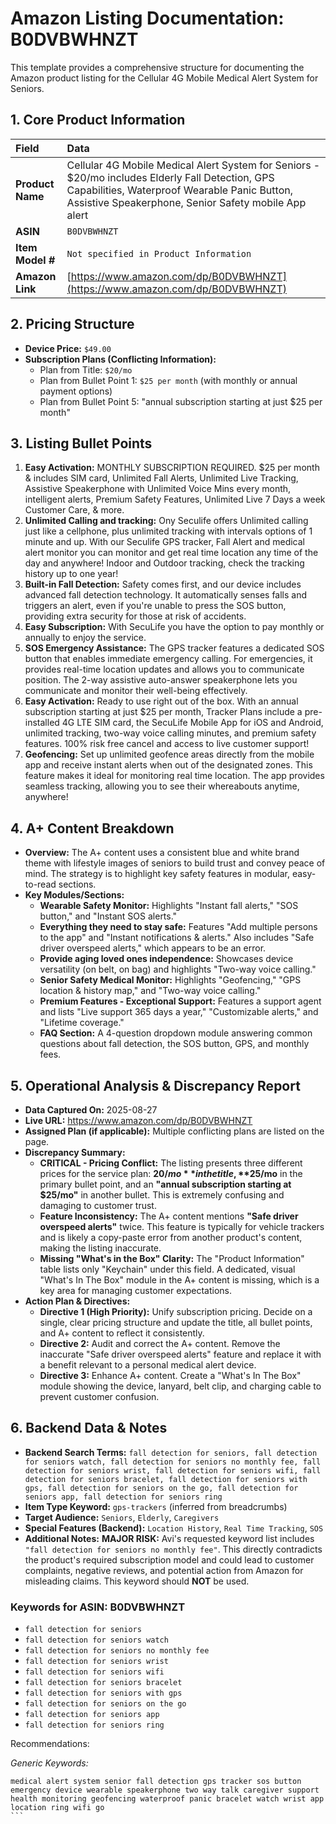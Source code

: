 # Amazon Listing Documentation: B0DVBWHNZT

This template provides a comprehensive structure for documenting the Amazon product listing for the Cellular 4G Mobile Medical Alert System for Seniors.

## 1. Core Product Information

| Field | Data |
| :--- | :--- |
| **Product Name**| Cellular 4G Mobile Medical Alert System for Seniors - $20/mo includes Elderly Fall Detection, GPS Capabilities, Waterproof Wearable Panic Button, Assistive Speakerphone, Senior Safety mobile App alert |
| **ASIN** | `B0DVBWHNZT` |
| **Item Model #**| `Not specified in Product Information` |
| **Amazon Link** | [https://www.amazon.com/dp/B0DVBWHNZT](https://www.amazon.com/dp/B0DVBWHNZT) |

## 2. Pricing Structure

*   **Device Price:** `$49.00`
*   **Subscription Plans (Conflicting Information):**
    *   Plan from Title: `$20/mo`
    *   Plan from Bullet Point 1: `$25 per month` (with monthly or annual payment options)
    *   Plan from Bullet Point 5: "annual subscription starting at just $25 per month"

## 3. Listing Bullet Points

1.  **Easy Activation:** MONTHLY SUBSCRIPTION REQUIRED. $25 per month & includes SIM card, Unlimited Fall Alerts, Unlimited Live Tracking, Assistive Speakerphone with Unlimited Voice Mins every month, intelligent alerts, Premium Safety Features, Unlimited Live 7 Days a week Customer Care, & more.
2.  **Unlimited Calling and tracking:** Ony Seculife offers Unlimited calling just like a cellphone, plus unlimited tracking with intervals options of 1 minute and up. With our Seculife GPS tracker, Fall Alert and medical alert monitor you can monitor and get real time location any time of the day and anywhere! Indoor and Outdoor tracking, check the tracking history up to one year!
3.  **Built-in Fall Detection:** Safety comes first, and our device includes advanced fall detection technology. It automatically senses falls and triggers an alert, even if you're unable to press the SOS button, providing extra security for those at risk of accidents.
4.  **Easy Subscription:** With SecuLife you have the option to pay monthly or annually to enjoy the service.
5.  **SOS Emergency Assistance:** The GPS tracker features a dedicated SOS button that enables immediate emergency calling. For emergencies, it provides real-time location updates and allows you to communicate position. The 2-way assistive auto-answer speakerphone lets you communicate and monitor their well-being effectively.
6.  **Easy Activation:** Ready to use right out of the box. With an annual subscription starting at just $25 per month, Tracker Plans include a pre-installed 4G LTE SIM card, the SecuLife Mobile App for iOS and Android, unlimited tracking, two-way voice calling minutes, and premium safety features. 100% risk free cancel and access to live customer support!
7.  **Geofencing:** Set up unlimited geofence areas directly from the mobile app and receive instant alerts when out of the designated zones. This feature makes it ideal for monitoring real time location. The app provides seamless tracking, allowing you to see their whereabouts anytime, anywhere!

## 4. A+ Content Breakdown

*   **Overview:** The A+ content uses a consistent blue and white brand theme with lifestyle images of seniors to build trust and convey peace of mind. The strategy is to highlight key safety features in modular, easy-to-read sections.
*   **Key Modules/Sections:**
    *   **Wearable Safety Monitor:** Highlights "Instant fall alerts," "SOS button," and "Instant SOS alerts."
    *   **Everything they need to stay safe:** Features "Add multiple persons to the app" and "Instant notifications & alerts." Also includes "Safe driver overspeed alerts," which appears to be an error.
    *   **Provide aging loved ones independence:** Showcases device versatility (on belt, on bag) and highlights "Two-way voice calling."
    *   **Senior Safety Medical Monitor:** Highlights "Geofencing," "GPS location & history map," and "Two-way voice calling."
    *   **Premium Features - Exceptional Support:** Features a support agent and lists "Live support 365 days a year," "Customizable alerts," and "Lifetime coverage."
    *   **FAQ Section:** A 4-question dropdown module answering common questions about fall detection, the SOS button, GPS, and monthly fees.

## 5. Operational Analysis & Discrepancy Report

*   **Data Captured On:** 2025-08-27
*   **Live URL:** https://www.amazon.com/dp/B0DVBWHNZT
*   **Assigned Plan (if applicable):** Multiple conflicting plans are listed on the page.
*   **Discrepancy Summary:**
    *   **CRITICAL - Pricing Conflict:** The listing presents three different prices for the service plan: **$20/mo** in the title, **$25/mo** in the primary bullet point, and an **"annual subscription starting at $25/mo"** in another bullet. This is extremely confusing and damaging to customer trust.
    *   **Feature Inconsistency:** The A+ content mentions **"Safe driver overspeed alerts"** twice. This feature is typically for vehicle trackers and is likely a copy-paste error from another product's content, making the listing inaccurate.
    *   **Missing "What's in the Box" Clarity:** The "Product Information" table lists only "Keychain" under this field. A dedicated, visual "What's In The Box" module in the A+ content is missing, which is a key area for managing customer expectations.
*   **Action Plan & Directives:**
    *   **Directive 1 (High Priority):** Unify subscription pricing. Decide on a single, clear pricing structure and update the title, all bullet points, and A+ content to reflect it consistently.
    *   **Directive 2:** Audit and correct the A+ content. Remove the inaccurate "Safe driver overspeed alerts" feature and replace it with a benefit relevant to a personal medical alert device.
    *   **Directive 3:** Enhance A+ content. Create a "What's In The Box" module showing the device, lanyard, belt clip, and charging cable to prevent customer confusion.

## 6. Backend Data & Notes

*   **Backend Search Terms:** `fall detection for seniors, fall detection for seniors watch, fall detection for seniors no monthly fee, fall detection for seniors wrist, fall detection for seniors wifi, fall detection for seniors bracelet, fall detection for seniors with gps, fall detection for seniors on the go, fall detection for seniors app, fall detection for seniors ring`
*   **Item Type Keyword:** `gps-trackers` (inferred from breadcrumbs)
*   **Target Audience:** `Seniors`, `Elderly`, `Caregivers`
*   **Special Features (Backend):** `Location History`, `Real Time Tracking`, `SOS`
*   **Additional Notes:** **MAJOR RISK:** Avi's requested keyword list includes `"fall detection for seniors no monthly fee"`. This directly contradicts the product's required subscription model and could lead to customer complaints, negative reviews, and potential action from Amazon for misleading claims. This keyword should **NOT** be used.

### Keywords for ASIN: B0DVBWHNZT

*   `fall detection for seniors`
*   `fall detection for seniors watch`
*   `fall detection for seniors no monthly fee`
*   `fall detection for seniors wrist`
*   `fall detection for seniors wifi`
*   `fall detection for seniors bracelet`
*   `fall detection for seniors with gps`
*   `fall detection for seniors on the go`
*   `fall detection for seniors app`
*   `fall detection for seniors ring`

Recommendations:

*Generic Keywords:*
````
medical alert system senior fall detection gps tracker sos button emergency device wearable speakerphone two way talk caregiver support health monitoring geofencing waterproof panic bracelet watch wrist app location ring wifi go
```